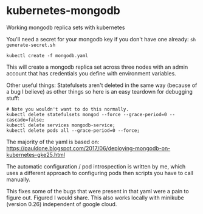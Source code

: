 # kubernetes-mongodb
Working mongodb replica sets with kubernetes


You'll need a secret for your mongodb key if you don't have one already: `sh generate-secret.sh`

```
kubectl create -f mongodb.yaml
```

This will create a mongodb replica set across three nodes with an admin account that has credentials you define with environment variables.


Other useful things:
Statefulsets aren't deleted in the same way (because of a bug I believe) as other things so here is an easy teardown for debugging stuff:
```
# Note you wouldn't want to do this normally.
kubectl delete statefulsets mongod --force --grace-period=0 --cascade=false;
kubectl delete services mongodb-service;
kubectl delete pods all --grace-period=0 --force;
```


The majority of the yaml is based on:
https://pauldone.blogspot.com/2017/06/deploying-mongodb-on-kubernetes-gke25.html

The automatic configuration / pod introspection is written by me, which uses a different approach to configuring pods then scripts you have to call manually.

This fixes some of the bugs that were present in that yaml were a pain to figure out. Figured I would share. This also works locally with minikube (version 0.26) independent of google cloud.
